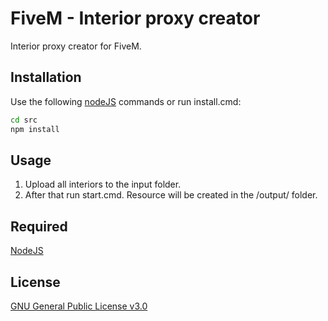 # FiveM - Interior proxy creator

Interior proxy creator for FiveM.

## Installation

Use the following [nodeJS](https://nodejs.org/en/download/) commands or run install.cmd: 

```bash
cd src
npm install
```

## Usage

1. Upload all interiors to the input folder.
2. After that run start.cmd. Resource will be created in the /output/ folder.

## Required
[NodeJS](https://nodejs.org/en/download/)

## License
[GNU General Public License v3.0](https://www.gnu.org/licenses/gpl-3.0.html)
